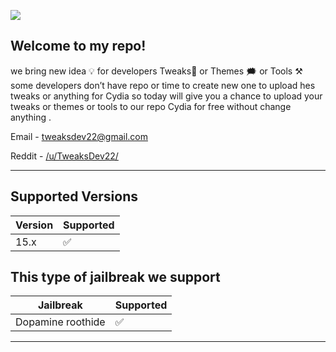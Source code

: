 ![](https://komarev.com/ghpvc/?username=TweaksDev22&color=blue)

Welcome to my repo!
---------------------
we bring new idea 💡 for developers Tweaks📱 or Themes 🗯 or Tools ⚒️ some developers don’t have repo or time to create new one to upload hes tweaks or anything for Cydia so today will give you a chance to upload your tweaks or themes or tools to our repo Cydia for free without change anything .
&nbsp;

Email - tweaksdev22@gmail.com

Reddit - [/u/TweaksDev22/](https://www.reddit.com/r/TweaksDev22/)

------------------

## Supported Versions



| Version | Supported          |
| ------- | ------------------ |
|  15.x   | :white_check_mark: |






## This type of jailbreak we support

| Jailbreak | Supported          |
| ------- | ------------------ |
| Dopamine roothide  | :white_check_mark: |
-----------
